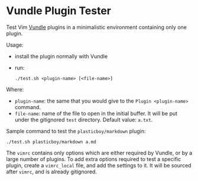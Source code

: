 # Vundle Plugin Tester

Test Vim [Vundle](https://github.com/gmarik/Vundle.vim) plugins in a minimalistic environment containing only one plugin.

Usage:

-   install the plugin normally with Vundle

-   run:

        ./test.sh <plugin-name> [<file-name>]

Where:

- `plugin-name`: the same that you would give to the `Plugin <plugin-name>` command.
- `file-name`:   name of the file to open in the initial buffer. It will be put under the gitignored `test` directory. Default value: `a.txt`.

Sample command to test the `plasticboy/markdown` plugin:

    ./test.sh plasticboy/markdown a.md

The `vimrc` contains only options which are either required by Vundle, or by a large number of plugins. To add extra options required to test a specific plugin, create a `vimrc_local` file, and add the settings to it. It will be sourced after `vimrc`, and is already gitignored.
